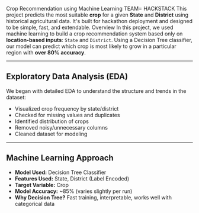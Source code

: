 Crop Recommendation using Machine Learning
TEAM= HACKSTACK
This project predicts the most suitable **crop** for a given **State** and **District** using historical agricultural data. It's built for hackathon deployment and designed to be simple, fast, and extendable.
Overview
In this project, we used machine learning to build a crop recommendation system based only on **location-based inputs**: `State` and `District`. Using a Decision Tree classifier, our model can predict which crop is most likely to grow in a particular region with **over 80% accuracy**.

---

## Exploratory Data Analysis (EDA)

We began with detailed EDA to understand the structure and trends in the dataset:
- Visualized crop frequency by state/district
- Checked for missing values and duplicates
- Identified distribution of crops
- Removed noisy/unnecessary columns
- Cleaned dataset for modeling

---

## Machine Learning Approach

- **Model Used:** Decision Tree Classifier  
- **Features Used:** State, District (Label Encoded)  
- **Target Variable:** Crop  
- **Model Accuracy:** ~85% (varies slightly per run)  
- **Why Decision Tree?** Fast training, interpretable, works well with categorical data

